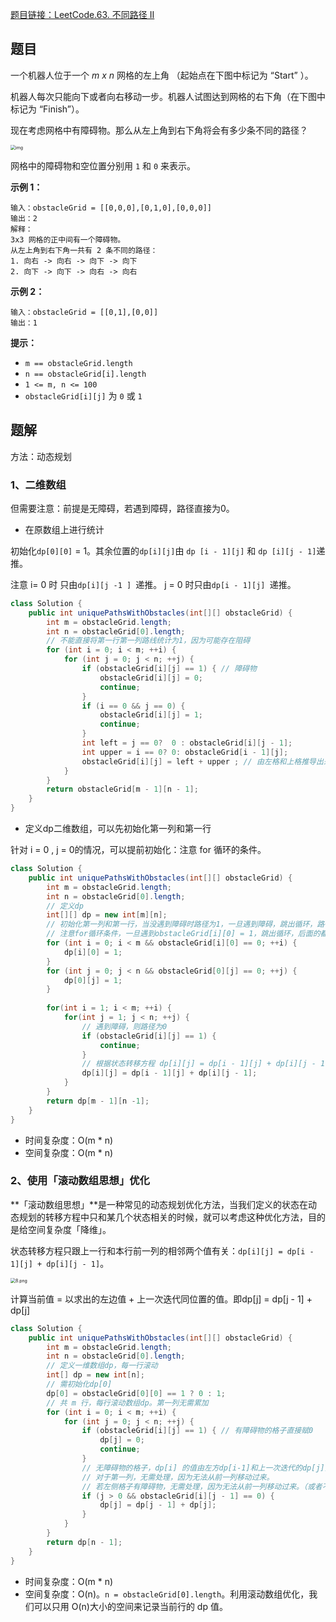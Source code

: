 [题目链接：LeetCode.63. 不同路径 II](https://leetcode-cn.com/problems/unique-paths-ii/)

## 题目

一个机器人位于一个 *m x n* 网格的左上角 （起始点在下图中标记为 “Start” ）。

机器人每次只能向下或者向右移动一步。机器人试图达到网格的右下角（在下图中标记为 “Finish”）。

现在考虑网格中有障碍物。那么从左上角到右下角将会有多少条不同的路径？

<img src="https://assets.leetcode-cn.com/aliyun-lc-upload/uploads/2018/10/22/robot_maze.png" alt="img" style="zoom:50%;" />

网格中的障碍物和空位置分别用 `1` 和 `0` 来表示。

**示例 1：**

```
输入：obstacleGrid = [[0,0,0],[0,1,0],[0,0,0]]
输出：2
解释：
3x3 网格的正中间有一个障碍物。
从左上角到右下角一共有 2 条不同的路径：
1. 向右 -> 向右 -> 向下 -> 向下
2. 向下 -> 向下 -> 向右 -> 向右
```

**示例 2：**

```
输入：obstacleGrid = [[0,1],[0,0]]
输出：1
```

**提示：**

- `m == obstacleGrid.length`
- `n == obstacleGrid[i].length`
- `1 <= m, n <= 100`
- `obstacleGrid[i][j]` 为 `0` 或 `1`

## 题解

方法：动态规划

### 1、二维数组

但需要注意：前提是无障碍，若遇到障碍，路径直接为0。

* 在原数组上进行统计

初始化`dp[0][0]` =  1。其余位置的`dp[i][j]`由 `dp [i - 1][j]` 和 `dp [i][j - 1]`递推。

注意 i= 0 时 只由`dp[i][j -1 ] `递推。 j = 0 时只由`dp[i - 1][j] `递推。

```java
class Solution {
    public int uniquePathsWithObstacles(int[][] obstacleGrid) {
        int m = obstacleGrid.length;
        int n = obstacleGrid[0].length;
        // 不能直接将第一行第一列路线统计为1，因为可能存在阻碍
        for (int i = 0; i < m; ++i) {
            for (int j = 0; j < n; ++j) {
                if (obstacleGrid[i][j] == 1) { // 障碍物
                    obstacleGrid[i][j] = 0;
                    continue;
                }
                if (i == 0 && j == 0) {
                    obstacleGrid[i][j] = 1;
                    continue;
                }
                int left = j == 0?  0 : obstacleGrid[i][j - 1];
                int upper = i == 0? 0: obstacleGrid[i - 1][j];
                obstacleGrid[i][j] = left + upper ; // 由左格和上格推导出来
            }
        }
        return obstacleGrid[m - 1][n - 1];
    }
}
```

* 定义dp二维数组，可以先初始化第一列和第一行

针对 i = 0 , j  = 0的情况，可以提前初始化：注意 for 循环的条件。

```java
class Solution {
    public int uniquePathsWithObstacles(int[][] obstacleGrid) {
        int m = obstacleGrid.length;
        int n = obstacleGrid[0].length;
        // 定义dp
        int[][] dp = new int[m][n];
        // 初始化第一列和第一行，当没遇到障碍时路径为1，一旦遇到障碍，跳出循环，路径为0
        // 注意for循环条件，一旦遇到obstacleGrid[i][0] = 1，跳出循环，后面的都不会被赋值为1，为默认值0
        for (int i = 0; i < m && obstacleGrid[i][0] == 0; ++i) {
            dp[i][0] = 1;
        }
        for (int j = 0; j < n && obstacleGrid[0][j] == 0; ++j) {
            dp[0][j] = 1;
        }
        
        for(int i = 1; i < m; ++i) {
            for(int j = 1; j < n; ++j) {
                // 遇到障碍，则路径为0
                if (obstacleGrid[i][j] == 1) {
                    continue;
                }
                // 根据状态转移方程 dp[i][j] = dp[i - 1][j] + dp[i][j - 1] 进行递推。
                dp[i][j] = dp[i - 1][j] + dp[i][j - 1]; 
            }
        }
        return dp[m - 1][n -1];
    }
}
```

* 时间复杂度：O(m * n)
* 空间复杂度：O(m * n)

### 2、使用「滚动数组思想」优化

**「滚动数组思想」**是一种常见的动态规划优化方法，当我们定义的状态在动态规划的转移方程中只和某几个状态相关的时候，就可以考虑这种优化方法，目的是给空间复杂度「降维」。

状态转移方程只跟上一行和本行前一列的相邻两个值有关：`dp[i][j] = dp[i - 1][j] + dp[i][j - 1]`。

<img src="https://pic.leetcode-cn.com/1618038876-CvseNW-8.png" alt="8.png" style="zoom:50%;" />

计算当前值 = 以求出的左边值 + 上一次迭代同位置的值。即dp[j] = dp[j - 1] + dp[j]

```java
class Solution {
    public int uniquePathsWithObstacles(int[][] obstacleGrid) {
        int m = obstacleGrid.length;
        int n = obstacleGrid[0].length;
        // 定义一维数组dp，每一行滚动
        int[] dp = new int[n];
        // 需初始化dp[0]
        dp[0] = obstacleGrid[0][0] == 1 ? 0 : 1;
        // 共 m 行，每行滚动数组dp。第一列无需累加
        for (int i = 0; i < m; ++i) {
            for (int j = 0; j < n; ++j) {
                if (obstacleGrid[i][j] == 1) { // 有障碍物的格子直接赋0
                    dp[j] = 0; 
                    continue;
                }
                // 无障碍物的格子，dp[i] 的值由左方dp[i-1]和上一次迭代的dp[j]累加而来。
                // 对于第一列，无需处理，因为无法从前一列移动过来。
                // 若左侧格子有障碍物，无需处理，因为无法从前一列移动过来。（或者不增加obstacleGrid[i][j - 1] == 0也可，dp[j - 1] == 0）
                if (j > 0 && obstacleGrid[i][j - 1] == 0) { 
                    dp[j] = dp[j - 1] + dp[j];
                }
            }
        }
        return dp[n - 1];
    }
}
```

* 时间复杂度：O(m * n)
* 空间复杂度：O(n)。`n = obstacleGrid[0].length`。利用滚动数组优化，我们可以只用 O(n)大小的空间来记录当前行的 dp 值。

